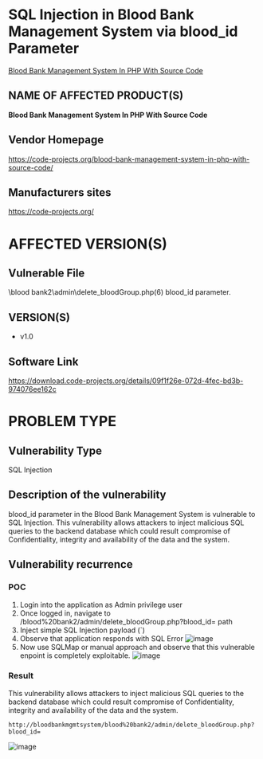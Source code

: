 # SQL Injection in Blood Bank Management System via blood_id Parameter

[Blood Bank Management System In PHP With Source Code](https://code-projects.org/blood-bank-management-system-in-php-with-source-code/)

## NAME OF AFFECTED PRODUCT(S)

**Blood Bank Management System In PHP With Source Code**

## Vendor Homepage

https://code-projects.org/blood-bank-management-system-in-php-with-source-code/

##  **Manufacturers sites**

https://code-projects.org/

# AFFECTED  VERSION(S)

## Vulnerable File

\blood bank2\admin\delete_bloodGroup.php(6) blood_id parameter.

## VERSION(S)

-  v1.0

## Software Link

https://download.code-projects.org/details/09f1f26e-072d-4fec-bd3b-974076ee162c

# PROBLEM TYPE

## Vulnerability Type

SQL Injection

## **Description of the vulnerability**

blood_id parameter in the Blood Bank Management System is vulnerable to SQL Injection. This vulnerability allows attackers to inject malicious SQL queries to the backend database which could result compromise of Confidentiality, integrity and availability of the data and the system.


## **Vulnerability recurrence**

### **POC**
1. Login into the application as Admin privilege user
2. Once logged in, navigate to /blood%20bank2/admin/delete_bloodGroup.php?blood_id= path
3. Inject simple SQL Injection payload (`)
4. Observe that application responds with SQL Error
   ![image](https://github.com/user-attachments/assets/24f5900e-20d6-42ca-999f-02e3d679f75f)
5. Now use SQLMap or manual approach and observe that this vulnerable enpoint is completely exploitable.
   ![image](https://github.com/user-attachments/assets/aa3246c1-0231-4b54-b39d-98f52096d004)


### Result

This vulnerability allows attackers to inject malicious SQL queries to the backend database which could result compromise of Confidentiality, integrity and availability of the data and the system.
```
http://bloodbankmgmtsystem/blood%20bank2/admin/delete_bloodGroup.php?blood_id=
```
![image](https://github.com/user-attachments/assets/ec3000d9-6c03-4067-a545-124113eb8901)

